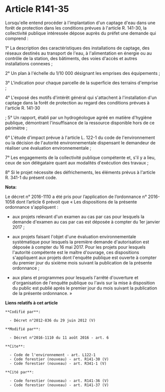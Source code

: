 # Article R141-35

Lorsqu'elle entend procéder à l'implantation d'un captage d'eau dans une forêt de protection dans les conditions prévues à
l'article R. 141-30, la collectivité publique intéressée dépose auprès du préfet une demande qui comprend : 

1° La description des caractéristiques des installations de captage, des réseaux destinés au transport de l'eau, à
l'alimentation en énergie ou au contrôle de la station, des bâtiments, des voies d'accès et autres installations connexes ; 

2° Un plan à l'échelle du 1/10 000 désignant les emprises des équipements ; 

3° L'indication pour chaque parcelle de la superficie des terrains d'emprise ; 

4° L'exposé des motifs d'intérêt général qui s'attachent à l'installation d'un captage dans la forêt de protection au regard
des conditions prévues à l'article R. 141-30 

; 5° Un rapport, établi par un hydrogéologue agréé en matière d'hygiène publique, démontrant l'insuffisance de la ressource
disponible hors de ce périmètre ; 

6° L'étude d'impact prévue à l'article L. 122-1 du code de l'environnement ou la décision de l'autorité environnementale
dispensant le demandeur de réaliser une évaluation environnementale ; 

7° Les engagements de la collectivité publique compétente et, s'il y a lieu, ceux de son délégataire quant aux modalités
d'exécution des travaux ; 

8° Si le projet nécessite des défrichements, les éléments prévus à l'article R. 341-1 du présent code.

**Nota:**

Le décret n° 2016-1110 a été pris pour l’application de l’ordonnance n° 2016-1058 dont l’article 6 prévoit que « Les
dispositions de la présente ordonnance s'appliquent : 

- aux projets relevant d'un examen au cas par cas pour lesquels la demande d'examen au cas par cas est déposée à compter du
1er janvier 2017 ; 

- aux projets faisant l'objet d'une évaluation environnementale systématique pour lesquels la première demande d'autorisation
est déposée à compter du 16 mai 2017. Pour les projets pour lesquels l'autorité compétente est le maître d'ouvrage, ces
dispositions s'appliquent aux projets dont l'enquête publique est ouverte à compter du premier jour du sixième mois suivant
la publication de la présente ordonnance ; 

- aux plans et programmes pour lesquels l'arrêté d'ouverture et d'organisation de l'enquête publique ou l'avis sur la mise à
disposition du public est publié après le premier jour du mois suivant la publication de la présente ordonnance. »

**Liens relatifs à cet article**

	**Codifié par**:

	  - Décret n°2012-836 du 29 juin 2012 (V)

	**Modifié par**:

	  - Décret n°2016-1110 du 11 août 2016 - art. 6

	**Cite**:

	  - Code de l'environnement - art. L122-1
	  - Code forestier (nouveau) - art. R141-30 (V)
	  - Code forestier (nouveau) - art. R341-1 (V)

	**Cité par**:

	  - Code forestier (nouveau) - art. R141-36 (V)
	  - Code forestier (nouveau) - art. R141-37 (V)
